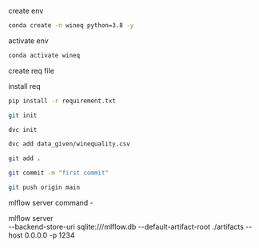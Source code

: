 create env

```bash
conda create -n wineq python=3.8 -y
```

activate env

```bash
conda activate wineq
```

create req file

install req

```bash
pip install -r requirement.txt
```

```bash
git init
```

```bash
dvc init
```

```bash
dvc add data_given/winequality.csv
```

```bash
git add .
```

```bash
git commit -m "first commit"
```

```bash
git push origin main
```

mlflow server command -

mlflow server \
--backend-store-uri sqlite:///mlflow.db
--default-artifact-root ./artifacts
--host 0.0.0.0 -p 1234
